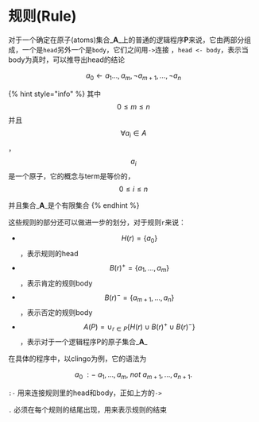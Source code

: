 # 规则(Rule)

对于一个确定在原子(atoms)集合_**A**_上的普通的逻辑程序**P**来说，它由两部分组成，一个是`head`另外一个是`body`，它们之间用`->`连接 ，`head <- body`，表示当body为真时，可以推导出head的结论

$$a_0←a_1...,a_m,¬a_{m+1},...,¬a_n$$

{% hint style="info" %}
其中$$0≤m≤n$$并且$$∀a_i∈A$$ ，$$a_i$$是一个原子，它的概念与term是等价的，$$0≤i≤n$$

并且集合_**A**_是个有限集合
{% endhint %}

这些规则的部分还可以做进一步的划分，对于规则`r`来说：

* $$H(r) = \{a_0\}$$，表示规则的head
* $$B(r)^+ = \{a_1, ...,a_m\}$$，表示肯定的规则body
* $$B(r)^- = \{a_{m+1}, ..., a_n\}$$，表示否定的规则body
* $$A(P) = \cup_{r\in P}\{H(r)\cup B(r)^+ \cup B(r)^-\}$$，表示对于一个逻辑程序P的原子集合_**A**_

在具体的程序中，以clingo为例，它的语法为

$$
a_0\ :- \ a_1,..., a_m,\ not 
\ a_{m+1}, ..., a_{n+1}.
$$

`:-` 用来连接规则里的head和body，正如上方的`->`

`.` 必须在每个规则的结尾出现，用来表示规则的结束

